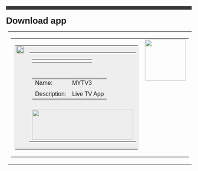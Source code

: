 <!doctype html>
<html lang="en">
<head>
<title>Download app | MYTV3</title>
<meta name="description" content="Android app: MYTV3, Live TV App" />
<meta name="keywords" content="app,android,MYTV3,Live TV App" />
<meta name="author" content="Android Creator" />
<meta name="robots" content="all,index,follow" />
<meta name="viewport" content="width=device-width, initial-scale=1.0">
<meta charset="UTF-8" />
<link rel="stylesheet" href="https://www.appcreator24.com/style.css">
<style>
.oculto{border:0px;}
.oculto2{border:1px solid #666666;background-color:#ffffff;max-width:300px;max-height:300px;}
@media screen and (max-width: 790px)
{
	.oculto{display:none;}
}
@media screen and (max-width: 600px)
{
	.oculto2{display:none;}
}
</style>
</head>
<body style="margin:0px;font-family:Arial;">

<div id="fb-root"></div>
<script>(function(d, s, id) {
  var js, fjs = d.getElementsByTagName(s)[0];
  if (d.getElementById(id)) return;
  js = d.createElement(s); js.id = id;
  js.src = "//connect.facebook.net/en_US/all.js#xfbml=1";
  fjs.parentNode.insertBefore(js, fjs);
}(document, 'script', 'facebook-jssdk'));</script>

<table style="width:100%;height:10px;background-color:#333333;" cellpadding="0" cellspacing="0">
</table>

<span style="font-family:arial;font-size:x-large;font-weight:bold;">Download app</span>


<table style="border:0px;width:100%;margin-top:15px;margin-left:5px;">
<tr><td>
<table style="border:0px;">
<tr>
<td style="vertical-align:top;">
	<table style="border:0px;background-color:#eeeeee;border-radius:5px;">
	<tr>
	<td valign="top"><img src="https://www.appcreator24.com/srv/imgs/gen/3483974_ico.png?v=3" class="oculto2"></td>
	<td valign="top">
	    <table style="border:0px;">
	    <tr>
	    <td style="height:30px;">
	        <table style="border:0px;">
	        <tr>
			<td style="width:130px;"><div class="fb-like" data-href="http://www.appcreator24.com/app3483974-o4pyfw" data-send="false" data-layout="button_count" data-width="100" data-show-faces="false"></div></td>
			<td><a href="https://twitter.com/share" class="twitter-share-button" data-related="AppCreator24" data-url="http://www.appcreator24.com/app3483974-o4pyfw" data-lang="en"></a>
			<script>!function(d,s,id){var js,fjs=d.getElementsByTagName(s)[0];if(!d.getElementById(id)){js=d.createElement(s);js.id=id;js.src="//platform.twitter.com/widgets.js";fjs.parentNode.insertBefore(js,fjs);}}(document,"script","twitter-wjs");</script>
			</td>
			</tr>
			</table>
		</td>
	    </tr>
	    <tr><td style="height:5px;"></td></tr>
	    <tr>
	    <td>
	        <table style="border:0px;">
		    <tr>
		    <td class="d_literal">Name:</td>
		    <td class="d_texto">MYTV3</td>
		    </tr>
		    <tr><td colspan="2" style="height:5px;"></td></tr>
		    <tr>
		    <td class="d_literal" valign="top">Description:</td>
		    <td class="d_texto">Live TV App</td>
		    </tr>
		    </table>
		</td>
		</tr>
	    <tr><td style="height:5px;"></td></tr>	    <tr><td align="center"><a href="https://apk.e-droid.net/apk/app3483974-o4pyfw.apk?v=3"><img src="https://www.appcreator24.com/android-app-creator/descargar_en.png" style="border:0px;" width="274" height="82"></a></td></tr>
	    </table>
	</td>
	</tr>
	</table>
</td>
<td style="vertical-align:top;"><img src="https://qr.appcreator24.com/qr.php?ida=3483974&c=o4pyfw" class="oculto" style="width:111px;height:111px">
</td>
</tr>
</table>
</td></tr>
</table>
</tr>
</table>
</div>
</footer>
</body>
</html>

